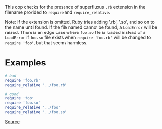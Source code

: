 
This cop checks for the presence of superfluous `.rb` extension in
the filename provided to `require` and `require_relative`.

Note: If the extension is omitted, Ruby tries adding '.rb', '.so',
      and so on to the name until found. If the file named cannot be found,
      a `LoadError` will be raised.
      There is an edge case where `foo.so` file is loaded instead of a `LoadError`
      if `foo.so` file exists when `require 'foo.rb'` will be changed to `require 'foo'`,
      but that seems harmless.

# Examples

```ruby
# bad
require 'foo.rb'
require_relative '../foo.rb'

# good
require 'foo'
require 'foo.so'
require_relative '../foo'
require_relative '../foo.so'
```

[Source](http://www.rubydoc.info/gems/rubocop/RuboCop/Cop/Style/RedundantFileExtensionInRequire)
